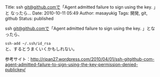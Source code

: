 Title: ssh git@github.comで「Agent admitted failure to sign using the key. 」と なったら...
Date: 2010-10-11 05:49
Author: masayukig
Tags: 開発, git, github
Status: published

ssh git@github.comで「Agent admitted failure to sign using the key.
」となったら、

`ssh-add ~/.ssh/id_rsa`  
と、するとうまくいくかもしれない。

参考サイト：<http://ripan27.wordpress.com/2010/04/01/ssh-gitgithub-com-agent-admitted-failure-to-sign-using-the-key-permission-denied-publickey/>

